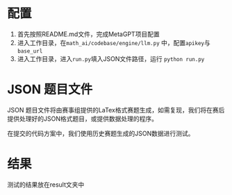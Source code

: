 # 配置
1. 首先按照README.md文件，完成MetaGPT项目配置
2. 进入工作目录，在`math_ai/codebase/engine/llm.py` 中，配置`apikey`与`base_url`
3. 进入工作目录，进入`run.py`填入JSON文件路径，运行 `python run.py`

# JSON 题目文件
JSON 题目文件将由赛事组提供的LaTex格式赛题生成，如需复现，我们将在赛后提供处理好的JSON格式题目，或提供数据处理的程序。

在提交的代码方案中，我们使用历史赛题生成的JSON数据进行测试。

# 结果
测试的结果放在result文夹中
